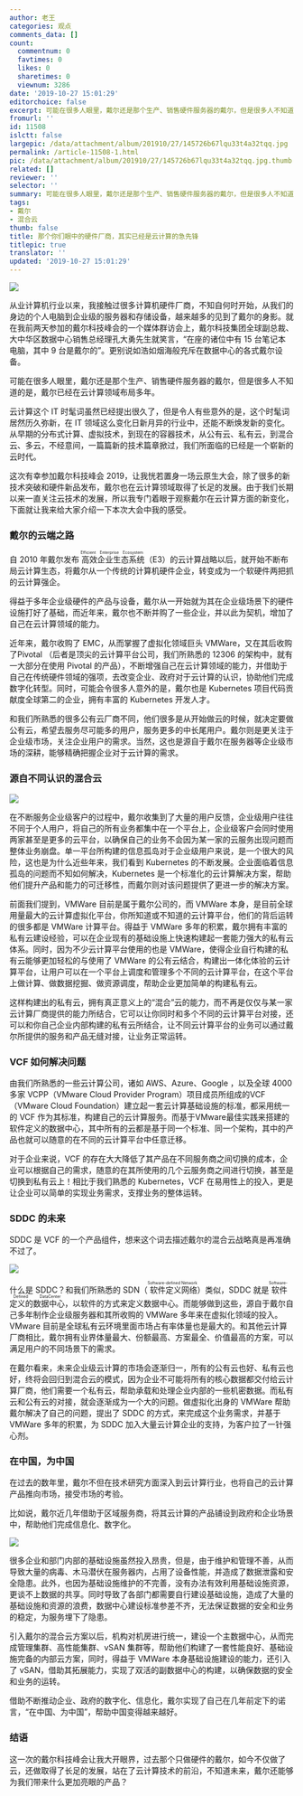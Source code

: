 ```yaml
---
author: 老王
categories: 观点
comments_data: []
count:
  commentnum: 0
  favtimes: 0
  likes: 0
  sharetimes: 0
  viewnum: 3286
date: '2019-10-27 15:01:29'
editorchoice: false
excerpt: 可能在很多人眼里，戴尔还是那个生产、销售硬件服务器的戴尔，但是很多人不知道的是，戴尔已经在云计算领域布局多年。
fromurl: ''
id: 11508
islctt: false
largepic: /data/attachment/album/201910/27/145726b67lqu33t4a32tqq.jpg
permalink: /article-11508-1.html
pic: /data/attachment/album/201910/27/145726b67lqu33t4a32tqq.jpg.thumb.jpg
related: []
reviewer: ''
selector: ''
summary: 可能在很多人眼里，戴尔还是那个生产、销售硬件服务器的戴尔，但是很多人不知道的是，戴尔已经在云计算领域布局多年。
tags:
- 戴尔
- 混合云
thumb: false
title: 那个你们眼中的硬件厂商，其实已经是云计算的急先锋
titlepic: true
translator: ''
updated: '2019-10-27 15:01:29'
---
```


![](/data/attachment/album/201910/27/145726b67lqu33t4a32tqq.jpg)


从业计算机行业以来，我接触过很多计算机硬件厂商，不知自何时开始，从我们的身边的个人电脑到企业级的服务器和存储设备，越来越多的见到了戴尔的身影。就在我前两天参加的戴尔科技峰会的一个媒体群访会上，戴尔科技集团全球副总裁、大中华区数据中心销售总经理孔大勇先生就笑言，“在座的诸位中有 15 台笔记本电脑，其中 9 台是戴尔的”。更别说如浩如烟海般充斥在数据中心的各式戴尔设备。


可能在很多人眼里，戴尔还是那个生产、销售硬件服务器的戴尔，但是很多人不知道的是，戴尔已经在云计算领域布局多年。


云计算这个 IT 时髦词虽然已经提出很久了，但是令人有些意外的是，这个时髦词居然历久弥新，在 IT 领域这么变化日新月异的行业中，还能不断焕发新的变化。从早期的分布式计算、虚拟技术，到现在的容器技术，从公有云、私有云，到混合云、多云，不经意间，一篇篇新的技术篇章掀过，我们所面临的已经是一个崭新的云时代。


这次有幸参加戴尔科技峰会 2019，让我恍若置身一场云原生大会，除了很多的新技术突破和硬件新品发布，戴尔也在云计算领域取得了长足的发展。由于我们长期以来一直关注云技术的发展，所以我专门着眼于观察戴尔在云计算方面的新变化，下面就让我来给大家介绍一下本次大会中我的感受。


### 戴尔的云端之路


自 2010 年戴尔发布<ruby> 高效企业生态系统 <rp>  （ </rp> <rt>  Efficient Enterprise Ecosystem </rt> <rp>  ） </rp></ruby>（E3）的云计算战略以后，就开始不断布局云计算生态，将戴尔从一个传统的计算机硬件企业，转变成为一个软硬件两把抓的云计算强企。


得益于多年企业级硬件的产品与设备，戴尔从一开始就为其在企业级场景下的硬件设施打好了基础，而近年来，戴尔也不断并购了一些企业，并以此为契机，增加了自己在云计算领域的能力。


近年来，戴尔收购了 EMC，从而掌握了虚拟化领域巨头 VMWare，又在其后收购了Pivotal （后者是顶尖的云计算平台公司，我们所熟悉的 12306 的架构中，就有一大部分在使用 Pivotal 的产品），不断增强自己在云计算领域的能力，并借助于自己在传统硬件领域的强项，去改变企业、政府对于云计算的认识，协助他们完成数字化转型。同时，可能会令很多人意外的是，戴尔也是 Kubernetes 项目代码贡献度全球第二的企业，拥有丰富的 Kubernetes 开发人才。


和我们所熟悉的很多公有云厂商不同，他们很多是从开始做云的时候，就决定要做公有云，希望去服务尽可能多的用户，服务更多的中长尾用户。戴尔则是更关注于企业级市场，关注企业用户的需求。当然，这也是源自于戴尔在服务器等企业级市场的深耕，能够精确把握企业对于云计算的需求。


### 源自不同认识的混合云


![](/data/attachment/album/201910/27/150119zfu778ye4u8c7yw8.jpg)


在不断服务企业级客户的过程中，戴尔收集到了大量的用户反馈，企业级用户往往不同于个人用户，将自己的所有业务都集中在一个平台上，企业级客户会同时使用两家甚至是更多的云平台，以确保自己的业务不会因为某一家的云服务出现问题而整体业务崩盘。单一平台所构建的信息孤岛对于企业级用户来说，是一个很大的风险，这也是为什么近些年来，我们看到 Kubernetes 的不断发展。企业面临着信息孤岛的问题而不知如何解决，Kubernetes 是一个标准化的云计算解决方案，帮助他们提升产品和能力的可迁移性，而戴尔则对该问题提供了更进一步的解决方案。


前面我们提到，VMWare 目前是属于戴尔公司的，而 VMWare 本身，是目前全球用量最大的云计算虚拟化平台，你所知道或不知道的云计算平台，他们的背后运转的很多都是 VMWare 计算平台。得益于 VMWare 多年的积累，戴尔拥有丰富的私有云建设经验，可以在企业现有的基础设施上快速构建起一套能力强大的私有云体系。同时，因为不少云计算平台使用的也是 VMWare，使得企业自行构建的私有云能够更加轻松的与使用了 VMWare 的公有云结合，构建出一体化体验的云计算平台，让用户可以在一个平台上调度和管理多个不同的云计算平台，在这个平台上做计算、做数据挖掘、做资源调度，帮助企业更加简单的构建私有云。


这样构建出的私有云，拥有真正意义上的“混合”云的能力，而不再是仅仅与某一家云计算厂商提供的能力所结合，它可以让你同时和多个不同的云计算平台对接，还可以和你自己企业内部构建的私有云所结合，让不同云计算平台的业务可以通过戴尔所提供的服务和产品无缝对接，让业务正常运转。


### VCF 如何解决问题


由我们所熟悉的一些云计算公司，诸如 AWS、Azure、Google ，以及全球 4000 多家 VCPP（VMware Cloud Provider Program）项目成员所组成的VCF（VMware Cloud Foundation）建立起一套云计算基础设施的标准，都采用统一的 VCF 作为其标准，构建自己的云计算服务。而基于VMware最佳实践来搭建的软件定义的数据中心，其中所有的云都是基于同一个标准、同一个架构，其中的产品也就可以随意的在不同的云计算平台中任意迁移。 


对于企业来说，VCF 的存在大大降低了其产品在不同服务商之间切换的成本，企业可以根据自己的需求，随意的在其所使用的几个云服务商之间进行切换，甚至是切换到私有云上！相比于我们熟悉的 Kubernetes，VCF 在易用性上的投入，更是让企业可以简单的实现业务需求，支撑业务的整体运转。


### SDDC 的未来


SDDC 是 VCF 的一个产品组件，想来这个词去描述戴尔的混合云战略真是再准确不过了。


![](/data/attachment/album/201910/27/145837shwwwwclh3cmvgx9.jpg)


什么是 SDDC？和我们所熟悉的 SDN（<ruby> 软件定义网络 <rp>  （ </rp> <rt>  Software-defined Network </rt> <rp>  ） </rp></ruby>）类似，SDDC 就是<ruby> 软件定义的数据中心 <rp>  （ </rp> <rt>  Software-Defined DataCenter </rt> <rp>  ） </rp></ruby>，以软件的方式来定义数据中心。而能够做到这些，源自于戴尔自己多年制作企业级服务器和其所收购的 VMWare 多年来在虚拟化领域的投入。VMware 目前是全球私有云环境里面市场占有率体量也是最大的。和其他云计算厂商相比，戴尔拥有业界体量最大、份额最高、方案最全、价值最高的方案，可以满足用户的不同场景下的需求。


在戴尔看来，未来企业级云计算的市场会逐渐归一，所有的公有云也好、私有云也好，终将会回归到混合云的模式，因为企业不可能将所有的核心数据都交付给云计算厂商，他们需要一个私有云，帮助承载和处理企业内部的一些机密数据。而私有云和公有云的对接，就会逐渐成为一个大的问题。做虚拟化出身的 VMWare 帮助戴尔解决了自己的问题，提出了 SDDC 的方式，来完成这个业务需求，并基于 VMWare 多年的积累，为 SDDC 加入大量云计算企业的支持，为客户拉了一针强心剂。 


### 在中国，为中国


在过去的数年里，戴尔不但在技术研究方面深入到云计算行业，也将自己的云计算产品推向市场，接受市场的考验。


比如说，戴尔近几年借助于区域服务商，将其云计算的产品铺设到政府和企业场景中，帮助他们完成信息化、数字化。


![](/data/attachment/album/201910/27/145920p5glzgf4oh64q45f.jpg)


很多企业和部门内部的基础设施虽然投入昂贵，但是，由于维护和管理不善，从而导致大量的病毒、木马潜伏在服务器内，占用了设备性能，并造成了数据泄露和安全隐患。此外，也因为基础设施维护的不完善，没有办法有效利用基础设施资源，更谈不上数据的共享。同时导致了各部门都需要自行建设基础设施，造成了大量的基础设施和资源的浪费，数据中心建设标准参差不齐，无法保证数据的安全和业务的稳定，为服务埋下了隐患。


引入戴尔的混合云方案以后，机构对机房进行统一，建设一个主数据中心，从而完成管理集群、高性能集群、vSAN 集群等，帮助他们构建了一套性能良好、基础设施完备的内部云方案，同时，得益于 VMWare 本身基础设施建设的能力，还引入了 vSAN，借助其拓展能力，实现了双活的副数据中心的构建，以确保数据的安全和业务的运转。


借助不断推动企业、政府的数字化、信息化，戴尔实现了自己在几年前定下的诺言，“在中国、为中国”，帮助中国变得越来越好。


### 结语


这一次的戴尔科技峰会让我大开眼界，过去那个只做硬件的戴尔，如今不仅做了云，还做取得了长足的发展，站在了云计算技术的前沿，不知道未来，戴尔还能够为我们带来什么更加亮眼的产品？